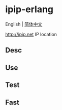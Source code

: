# ipip-erlang
English | [简体中文](README_CN.md)

http://ipip.net IP location
## Desc
## Use
## Test
## Fast

